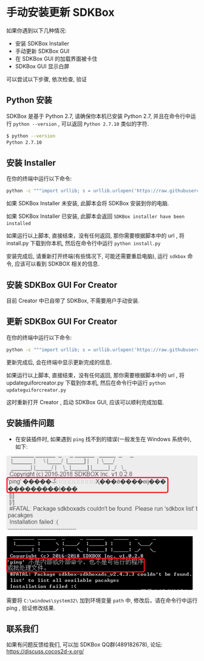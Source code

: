 
# 手动安装更新 SDKBox

如果你遇到以下几种情况:

* 安装 SDKBox Installer
* 手动更新 SDKBox GUI
* 在 SDKBox GUI 的加载界面被卡住
* SDKBox GUI 显示白屏

可以尝试以下步骤, 依次检查, 验证

## Python 安装

SDKBox 是基于 Python 2.7, 请确保你本机已安装 Python 2.7, 并且在命令行中运行 `python --version` , 可以返回 `Python 2.7.10` 类似的字符.


```bash
$ python --version
Python 2.7.10
```


## 安装 Installer

在你的终端中运行以下命令:

```bash
python -c """import urllib; s = urllib.urlopen('https://raw.githubusercontent.com/sdkbox-doc/en/master/install/install.py').read(); exec(s)"""
```

如果 SDKBox Installer 未安装, 此脚本会将 SDKBox 安装到你的电脑.

如果 SDKBox Installer 已安装, 此脚本会返回 `SDKBox installer have been installed`

如果运行以上脚本, 直接结束，没有任何返回, 那你需要根据脚本中的 url , 将 install.py 下载到你本机, 然后在命令行中运行 `python install.py`

安装完成后, 请重新打开终端(有些情况下, 可能还需要重启电脑), 运行 `sdkbox` 命令, 应该可以看到 SDKBOX 相关的信息.

## 安装 SDKBox GUI For Creator

目前 Creator 中已自带了 SDKBox, 不需要用户手动安装.

## 更新 SDKBox GUI For Creator

在你的终端中运行以下命令:

```bash
python -c """import urllib; s = urllib.urlopen('https://raw.githubusercontent.com/sdkbox-doc/en/master/install/updateguiforcreator.py').read(); exec(s)"""
```

更新完成后, 会在终端中显示更新完成的信息.

如果运行以上脚本, 直接结束，没有任何返回, 那你需要根据脚本中的 url , 将 updateguiforcreator.py 下载到你本机, 然后在命令行中运行 `python updateguiforcreator.py`

这时重新打开 Creator , 启动 SDKBox GUI, 应该可以顺利完成加载.

## 安装插件问题

* 在安装插件时, 如果遇到 `ping` 找不到的错误(一般发生在 Windows 系统中), 如下:

![](../imgs/install_issue_ping_1.png)


![](../imgs/install_issue_ping_2.png)

需要将 `C:\windows\system32\` 加到环境变量 `path` 中, 修改后，请在命令行中运行 ping , 验证修改结果.

## 联系我们

如果有问题反馈给我们, 可以加 SDKBox QQ群(489182678), 论坛: https://discuss.cocos2d-x.org/


